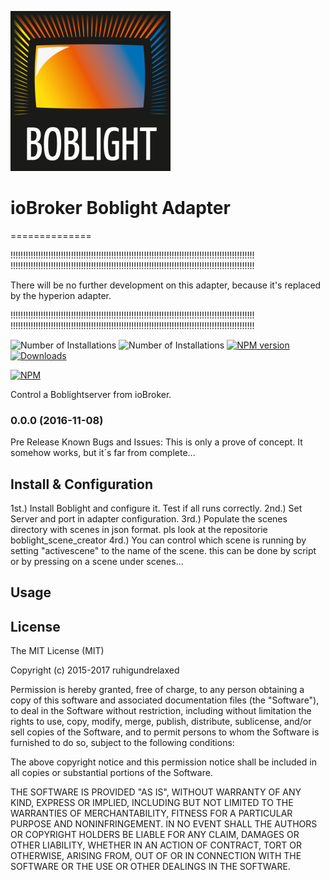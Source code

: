 ![Logo](admin/boblight.png)
# ioBroker Boblight Adapter
==============

!!!!!!!!!!!!!!!!!!!!!!!!!!!!!!!!!!!!!!!!!!!!!!!!!!!!!!!!!!!!!!!!!!!!!!!!!!!!!!!!!!!!!!!!!!!!!!!!!
!!!!!!!!!!!!!!!!!!!!!!!!!!!!!!!!!!!!!!!!!!!!!!!!!!!!!!!!!!!!!!!!!!!!!!!!!!!!!!!!!!!!!!!!!!!!!!!!!

There will be no further development on this adapter, because it's replaced by the hyperion adapter. 

!!!!!!!!!!!!!!!!!!!!!!!!!!!!!!!!!!!!!!!!!!!!!!!!!!!!!!!!!!!!!!!!!!!!!!!!!!!!!!!!!!!!!!!!!!!!!!!!!
!!!!!!!!!!!!!!!!!!!!!!!!!!!!!!!!!!!!!!!!!!!!!!!!!!!!!!!!!!!!!!!!!!!!!!!!!!!!!!!!!!!!!!!!!!!!!!!!!




![Number of Installations](http://iobroker.live/badges/boblight-installed.svg) ![Number of Installations](http://iobroker.live/badges/boblight-stable.svg) [![NPM version](http://img.shields.io/npm/v/iobroker.boblight.svg)](https://www.npmjs.com/package/iobroker.boblight)
[![Downloads](https://img.shields.io/npm/dm/iobroker.boblight.svg)](https://www.npmjs.com/package/iobroker.boblight)

[![NPM](https://nodei.co/npm/iobroker.boblight.png?downloads=true)](https://nodei.co/npm/iobroker.boblight/)

Control a Boblightserver from ioBroker.


### 0.0.0 (2016-11-08)
Pre Release
Known Bugs and Issues:
This is only a prove of concept. It somehow works, but it´s far from complete...




## Install & Configuration

1st.)   Install Boblight and configure it. Test if all runs correctly.
2nd.)   Set Server and port in adapter configuration.
3rd.)   Populate the scenes directory with scenes in json format. pls look at the repositorie boblight_scene_creator
4rd.)   You can control which scene is running by setting "activescene" to the name of the scene. 
        this can be done by script or by pressing on a scene under scenes...
        
## Usage

## License

The MIT License (MIT)

Copyright (c) 2015-2017 ruhigundrelaxed

Permission is hereby granted, free of charge, to any person obtaining a copy
of this software and associated documentation files (the "Software"), to deal
in the Software without restriction, including without limitation the rights
to use, copy, modify, merge, publish, distribute, sublicense, and/or sell
copies of the Software, and to permit persons to whom the Software is
furnished to do so, subject to the following conditions:

The above copyright notice and this permission notice shall be included in
all copies or substantial portions of the Software.

THE SOFTWARE IS PROVIDED "AS IS", WITHOUT WARRANTY OF ANY KIND, EXPRESS OR
IMPLIED, INCLUDING BUT NOT LIMITED TO THE WARRANTIES OF MERCHANTABILITY,
FITNESS FOR A PARTICULAR PURPOSE AND NONINFRINGEMENT. IN NO EVENT SHALL THE
AUTHORS OR COPYRIGHT HOLDERS BE LIABLE FOR ANY CLAIM, DAMAGES OR OTHER
LIABILITY, WHETHER IN AN ACTION OF CONTRACT, TORT OR OTHERWISE, ARISING FROM,
OUT OF OR IN CONNECTION WITH THE SOFTWARE OR THE USE OR OTHER DEALINGS IN
THE SOFTWARE.

